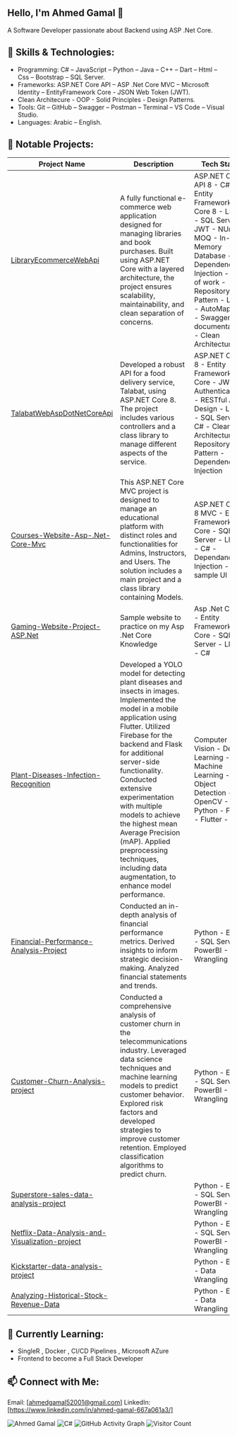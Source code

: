 ## Hello, I'm Ahmed Gamal 👋
A Software Developer passionate about Backend using ASP .Net Core.

## 🌟 Skills & Technologies:

- Programming: C# – JavaScript – Python – Java – C++ – Dart – Html – Css – Bootstrap – SQL Server.
- Frameworks: ASP.NET Core API – ASP .Net Core MVC – Microsoft Identity – EntityFramework Core - JSON Web Token (JWT).
- Clean Architecure - OOP - Solid Principles - Design Patterns.
- Tools: Git – GitHub – Swagger – Postman – Terminal – VS Code – Visual Studio.
- Languages: Arabic – English.


## 📂 Notable Projects:

|     **Project Name**           | **Description**   | **Tech Stack**  |
|--------------------------------|-------------------|-----------------|
| [LibraryEcommerceWebApi](https://github.com/ahmedgamal23/LibraryEcommerceWebApi)    |  A fully functional e-commerce web application designed for managing libraries and book purchases. Built using ASP.NET Core with a layered architecture, the project ensures scalability, maintainability, and clean separation of concerns. |  ASP.NET Core API 8 - C# - Entity Framework Core 8 - LINQ - SQL Server - JWT - NUnit - MOQ - In-Memory Database - Dependency Injection - Unit of work - Repository Pattern - LINQ - AutoMapper - Swagger (API documentation) - Clean Architecture |
| [TalabatWebAspDotNetCoreApi](https://github.com/ahmedgamal23/TalabatWebAspDotNetCoreApi)    | Developed a robust API for a food delivery service, Talabat, using ASP.NET Core 8. The project includes various controllers and a class library to manage different aspects of the service. |  ASP.NET Core 8 - Entity Framework Core - JWT Authentication - RESTful API Design - LINQ - SQL Server - C# - Clean Architecture - Repository Pattern - Dependency Injection  |
| [Courses-Website-Asp-.Net-Core-Mvc](https://github.com/ahmedgamal23/Courses-Website-Asp-.Net-Core-Mvc)    | This ASP.NET Core MVC project is designed to manage an educational platform with distinct roles and functionalities for Admins, Instructors, and Users. The solution includes a main project and a class library containing Models.  | ASP.NET Core 8 MVC - Entity Framework Core - SQL Server - LINQ - C# - Dependancy Injection - sample UI |
| [Gaming-Website-Project-ASP.Net](https://github.com/ahmedgamal23/Gaming-Website-Project-ASP.Net)    | Sample website to practice on my Asp .Net Core Knowledge    | Asp .Net Core - Entity Framework Core - SQL Server - LINQ - C# |
| [Plant-Diseases-Infection-Recognition](https://github.com/ahmedgamal23/Plant-Diseases-Infection-Recognition)    | Developed a YOLO model for detecting plant diseases and insects in images. Implemented the model in a mobile application using Flutter. Utilized Firebase for the backend and Flask for additional server-side functionality. Conducted extensive experimentation with multiple models to achieve the highest mean Average Precision (mAP). Applied preprocessing techniques, including data augmentation, to enhance model performance. | Computer Vision - Deep Learning - Machine Learning - Object Detection - OpenCV - Python - Flask - Flutter - Dart         |
| [Financial-Performance-Analysis-Project](https://github.com/ahmedgamal23/Financial-Performance-Analysis-Project)    |  Conducted an in-depth analysis of financial performance metrics. Derived insights to inform strategic decision-making.  Analyzed financial statements and trends.    | Python - Excel - SQL Server - PowerBI - Data Wrangling  |
| [Customer-Churn-Analysis-project](https://github.com/ahmedgamal23/Customer-Churn-Analysis-project)    | Conducted a comprehensive analysis of customer churn in the telecommunications industry. Leveraged data science techniques and machine learning models to predict customer behavior. Explored risk factors and developed strategies to improve customer retention. Employed classification algorithms to predict churn.     | Python - Excel - SQL Server - PowerBI - Data Wrangling      |
| [Superstore-sales-data-analysis-project](https://github.com/ahmedgamal23/Superstore-sales-data-analysis-project)    |      | Python - Excel - SQL Server - PowerBI - Data Wrangling           |
| [Netflix-Data-Analysis-and-Visualization-project](https://github.com/ahmedgamal23/Netflix-Data-Analysis-and-Visualization-project)    |      | Python - Excel - SQL Server - PowerBI - Data Wrangling         |
| [Kickstarter-data-analysis-project](https://github.com/ahmedgamal23/Kickstarter-data-analysis-project)    |     | Python - Excel - Data Wrangling    |
| [Analyzing-Historical-Stock-Revenue-Data](https://github.com/ahmedgamal23/Analyzing-Historical-Stock-Revenue-Data-and-Building-a-Dashboard)    |     |  Python - Excel - Data Wrangling         |


## 🌱 Currently Learning:
- SingleR , Docker , CI/CD Pipelines , Microsoft AZure
- Frontend to become a Full Stack Developer


## 📫 Connect with Me:

Email: [ahmedgamal52001@gmail.com]
LinkedIn: [https://www.linkedin.com/in/ahmed-gamal-667a061a3/]


![Ahmed Gamal](https://github-readme-stats.vercel.app/api?username=yourusername&show_icons=true&theme=radical)
![C#](https://github-readme-stats.vercel.app/api/top-langs/?username=yourusername&layout=compact)
![GitHub Activity Graph](https://activity-graph.herokuapp.com/graph?username=yourusername&theme=dracula)
![Visitor Count](https://komarev.com/ghpvc/?username=yourusername)



